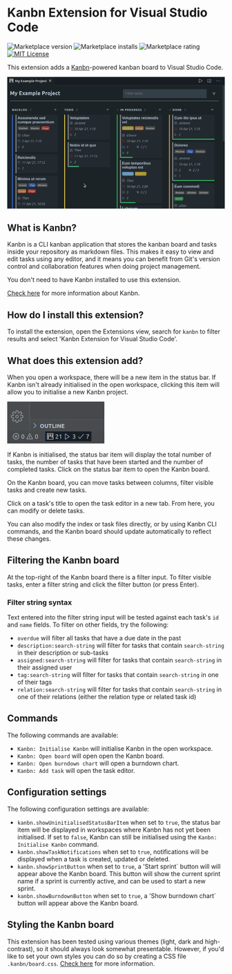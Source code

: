 # Kanbn Extension for Visual Studio Code

![Marketplace version](https://vsmarketplacebadge.apphb.com/version-short/gordonlarrigan.vscode-kanbn.svg?color=lightblue) ![Marketplace installs](https://vsmarketplacebadge.apphb.com/installs-short/gordonlarrigan.vscode-kanbn.svg?color=lightblue) ![Marketplace rating](https://vsmarketplacebadge.apphb.com/rating-short/gordonlarrigan.vscode-kanbn.svg?color=lightblue) [![MIT License](https://img.shields.io/github/license/basementuniverse/vscode-kanbn?color=orange)](https://opensource.org/licenses/MIT)

This extension adds a [Kanbn](https://www.npmjs.com/package/@basementuniverse/kanbn)-powered kanban board to Visual Studio Code.

![Kanbn](docs/preview.gif "Kanbn")

## What is Kanbn?

Kanbn is a CLI kanban application that stores the kanban board and tasks inside your repository as markdown files. This makes it easy to view and edit tasks using any editor, and it means you can benefit from Git's version control and collaboration features when doing project management.

You don't need to have Kanbn installed to use this extension.

[Check here](https://www.npmjs.com/package/@basementuniverse/kanbn) for more information about Kanbn.

## How do I install this extension?

To install the extension, open the Extensions view, search for `kanbn` to filter results and select 'Kanbn Extension for Visual Studio Code'.

## What does this extension add?

When you open a workspace, there will be a new item in the status bar. If Kanbn isn't already initialised in the open workspace, clicking this item will allow you to initialise a new Kanbn project.

![Kanbn status bar item](docs/status-bar-item.png "Kanbn status bar item")

If Kanbn is initialised, the status bar item will display the total number of tasks, the number of tasks that have been started and the number of completed tasks. Click on the status bar item to open the Kanbn board.

On the Kanbn board, you can move tasks between columns, filter visible tasks and create new tasks.

Click on a task's title to open the task editor in a new tab. From here, you can modify or delete tasks.

You can also modify the index or task files directly, or by using Kanbn CLI commands, and the Kanbn board should update automatically to reflect these changes.

## Filtering the Kanbn board

At the top-right of the Kanbn board there is a filter input. To filter visible tasks, enter a filter string and click the filter button (or press Enter).

### Filter string syntax

Text entered into the filter string input will be tested against each task's `id` and `name` fields. To filter on other fields, try the following:

- `overdue` will filter all tasks that have a due date in the past
- `description:search-string` will filter for tasks that contain `search-string` in their description or sub-tasks
- `assigned:search-string` will filter for tasks that contain `search-string` in their assigned user
- `tag:search-string` will filter for tasks that contain `search-string` in one of their tags
- `relation:search-string` will filter for tasks that contain `search-string` in one of their relations (either the relation type or related task id)

## Commands

The following commands are available:

- `Kanbn: Initialise Kanbn` will initialise Kanbn in the open workspace.
- `Kanbn: Open board` will open open the Kanbn board.
- `Kanbn: Open burndown chart` will open a burndown chart.
- `Kanbn: Add task` will open the task editor.

## Configuration settings

The following configuration settings are available:

- `kanbn.showUninitialisedStatusBarItem` when set to `true`, the status bar item will be displayed in workspaces where Kanbn has not yet been initialised. If set to `false`, Kanbn can still be initialised using the `Kanbn: Initialise Kanbn` command.
- `kanbn.showTaskNotifications` when set to `true`, notifications will be displayed when a task is created, updated or deleted.
- `kanbn.showSprintButton` when set to `true`, a 'Start sprint` button will will appear above the Kanbn board. This button will show the current sprint name if a sprint is currently active, and can be used to start a new sprint.
- `kanbn.showBurndownButton` when set to `true`, a 'Show burndown chart` button will appear above the Kanbn board.

## Styling the Kanbn board

This extension has been tested using various themes (light, dark and high-contrast), so it should always look somewhat presentable. However, if you'd like to set your own styles you can do so by creating a CSS file `.kanbn/board.css`. [Check here](docs/styles.md) for more information.

